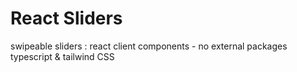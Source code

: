 # React Sliders
swipeable sliders : react client components - no external packages  
typescript & tailwind CSS
